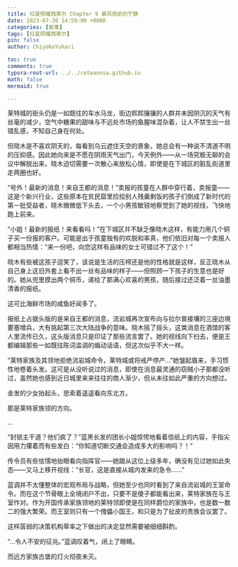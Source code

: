 ```yaml
---
title: 红星照耀西莱尔 Chapter 9 暴风雨前的宁静
date: 2023-07-30 14:59:00 +0800
categories: [故事]
tags: [红星照耀西莱尔]
pin: false
author: ChiyokoYukari

toc: true
comments: true
typora-root-url: ../../ceteaonia.github.io
math: false
mermaid: true

---
```

莱特城的街头仍是一如既往的车水马龙，街边熙熙攘攘的人群并未因阴沉的天气有丝毫的减少，空气中糖果的甜味与不远处市场的鱼腥味混杂着，让人不禁生出一丝错乱感，不知自己身在何处。

但晓木是不喜欢阴天的，每看到乌云遮住天空的景象，她总会有一种说不清道不明的压抑感。因此她向来是不愿在阴雨天气出门，今天例外——从一场究极无聊的会议中解脱出来，晓木迫切需要一次散心来放松心情，即使是在下城区的脏乱街道里走两圈也好。

“号外！最新的消息！来自王都的消息！”卖报的孩童在人群中穿行着，卖报童——这是个新兴行业，这些原本在贫民窟里捡拾别人残羹剩饭的孩子们倒成了新时代的第一批受益者，晓木微微低下头去，一个小男孩敏锐地察觉到了她的视线，飞快地跑上前来。

“小姐！最新的报纸！来看看吗！”在下城区并不缺乏像晓木这样，有能力用几个铜子买一份报的客户。可能是出于孩童独有的欢脱和率真，他们依旧对每一个卖报人都相当热情：“来一份吧，向您这样有品味的女士可错过不了这个！”

晓木有些被这孩子逗笑了，该说是生活的压榨还是他的性格就是这样，反正晓木从自己身上这旧外套上看不出一丝有品味的样子——但照顾一下孩子的生意也是好的。她从兜里摸出两个铜币，递给了那满心欢喜的男孩，随后接过还泛着一丝油墨清香的报纸。

这可比海鲜市场的咸鱼好闻多了。

报纸上占据头版的是来自王都的消息，流岩城再次宣布向与拉尔普接壤的三座边境要塞增兵，大有挑起第三次大陆战争的意味。晓木摇了摇头，这类消息在酒馆的客人里流传已久，这头版消息只是印证了那些流言罢了。她的视线向下扫去，便是王都编辑那些一如既往陈词滥调的煽动话语，但这次似乎不大一样。

“莱特家族及其领地拒绝流岩城命令，莱特城或将戒严停产…”她皱起眉来，手习惯性地卷着头发。这可是从没听说过的消息，即使在消息最灵通的窃贼小子那都没听过，虽然她也感到近日城里来来往往的商人渐少，但从未往如此严重的方向想过。

金发的少女抬起头，思索着遥遥看向东北方。

那是莱特家族领的方向。

…

“封锁主干道？他们疯了？”蓝黑长发的团长小姐惊愕地看着信纸上的内容，手指尖因用力攥着而有些发白：“你知道切断交通会造成多大的影响吗？！”

传令员有些怯懦地抬眼看向指挥官——她跟从这位上级多年，确没有见过她如此失态——又马上移开视线：“长官，这是直接从城内发来的急令……”

蓝调并不太懂整体的宏观布局与战略，但她至少也同时看到了来自流岩城的王室命令。而在这个节骨眼上全境闭户不出，只要不是傻子都能看出来，莱特家族在与王室作对。作为开国传承家族领地的莱特领即使是在同样爵位的家族中，也是数一数二的强大繁荣。而王室则只有一个傀儡小国王，和只是为了扯皮的贵族会议罢了。

这样孱弱的决策机构草率之下做出的决定显然需要被细细斟酌。

“…令人不安的征兆。”蓝调叹着气，闭上了眼睛。

而远方家族古堡的灯火彻夜未灭。